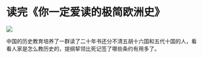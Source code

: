 # 读完《你一定爱读的极简欧洲史》


![](http://pic.yupoo.com/leninlee/DyJGJDhw/medish.jpg)

中国的历史教育培养了一群读了二十年书还分不清五胡十六国和五代十国的人，看看人家是怎么教历史的，提纲挈领比死记签了哪些条约有用多了。

